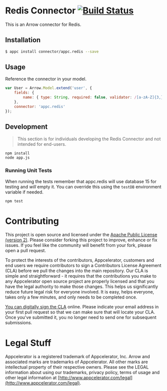 # Redis Connector [![Build Status](https://magnum.travis-ci.com/appcelerator/appc.redis.svg?token=Gzvsm3qZCJdhajgAynCA&branch=master)](https://magnum.travis-ci.com/appcelerator/appc.redis)

This is an Arrow connector for Redis.

## Installation

```bash
$ appc install connector/appc.redis --save
```

## Usage

Reference the connector in your model.

```javascript
var User = Arrow.Model.extend('user', {
	fields: {
		name: { type: String, required: false, validator: /[a-zA-Z]{3,}/ }
	},
	connector: 'appc.redis'
});
```

## Development

> This section is for individuals developing the Redis Connector and not intended
  for end-users.

```bash
npm install
node app.js
```

### Running Unit Tests

When running the tests remember that appc.redis will use database 15 for testing and *will* empty it. You can override this using the `testDB` environment variable if needed. 

```bash
npm test
```

# Contributing

This project is open source and licensed under the [Apache Public License (version 2)](http://www.apache.org/licenses/LICENSE-2.0).  Please consider forking this project to improve, enhance or fix issues. If you feel like the community will benefit from your fork, please open a pull request. 

To protect the interests of the contributors, Appcelerator, customers and end users we require contributors to sign a Contributors License Agreement (CLA) before we pull the changes into the main repository. Our CLA is simple and straightforward - it requires that the contributions you make to any Appcelerator open source project are properly licensed and that you have the legal authority to make those changes. This helps us significantly reduce future legal risk for everyone involved. It is easy, helps everyone, takes only a few minutes, and only needs to be completed once. 

[You can digitally sign the CLA](http://bit.ly/app_cla) online. Please indicate your email address in your first pull request so that we can make sure that will locate your CLA.  Once you've submitted it, you no longer need to send one for subsequent submissions.

# Legal Stuff

Appcelerator is a registered trademark of Appcelerator, Inc. Arrow and associated marks are trademarks of Appcelerator. All other marks are intellectual property of their respective owners. Please see the LEGAL information about using our trademarks, privacy policy, terms of usage and other legal information at [http://www.appcelerator.com/legal](http://www.appcelerator.com/legal).